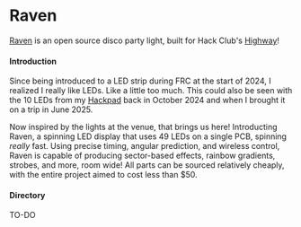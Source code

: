 # Raven

[Raven](https://github.com/HenryLi-0/raven/) is an open source disco party light, built for Hack Club's [Highway](https://highway.hackclub.com/)! 


#### Introduction
Since being introduced to a LED strip during FRC at the start of 2024, I realized I really like LEDs. Like a little too much. This could also be seen with the 10 LEDs from my [Hackpad](https://github.com/hackclub/hackpad/pull/224) back in October 2024 and when I brought it on a trip in June 2025. 

Now inspired by the lights at the venue, that brings us here! Introducting Raven, a spinning LED display that uses 49 LEDs on a single PCB, spinning *really* fast. Using precise timing, angular prediction, and wireless control, Raven is capable of producing sector-based effects, rainbow gradients, strobes, and more, room wide! All parts can be sourced relatively cheaply, with the entire project aimed to cost less than $50.

#### Directory

TO-DO
